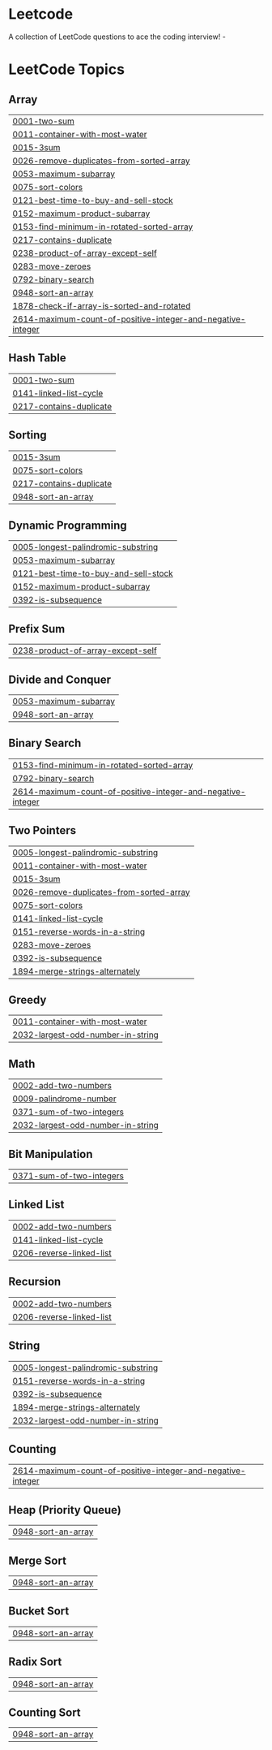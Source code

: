 # Leetcode
A collection of LeetCode questions to ace the coding interview! - 

<!---LeetCode Topics Start-->
# LeetCode Topics
## Array
|  |
| ------- |
| [0001-two-sum](https://github.com/ombade/Leetcode/tree/master/0001-two-sum) |
| [0011-container-with-most-water](https://github.com/ombade/Leetcode/tree/master/0011-container-with-most-water) |
| [0015-3sum](https://github.com/ombade/Leetcode/tree/master/0015-3sum) |
| [0026-remove-duplicates-from-sorted-array](https://github.com/ombade/Leetcode/tree/master/0026-remove-duplicates-from-sorted-array) |
| [0053-maximum-subarray](https://github.com/ombade/Leetcode/tree/master/0053-maximum-subarray) |
| [0075-sort-colors](https://github.com/ombade/Leetcode/tree/master/0075-sort-colors) |
| [0121-best-time-to-buy-and-sell-stock](https://github.com/ombade/Leetcode/tree/master/0121-best-time-to-buy-and-sell-stock) |
| [0152-maximum-product-subarray](https://github.com/ombade/Leetcode/tree/master/0152-maximum-product-subarray) |
| [0153-find-minimum-in-rotated-sorted-array](https://github.com/ombade/Leetcode/tree/master/0153-find-minimum-in-rotated-sorted-array) |
| [0217-contains-duplicate](https://github.com/ombade/Leetcode/tree/master/0217-contains-duplicate) |
| [0238-product-of-array-except-self](https://github.com/ombade/Leetcode/tree/master/0238-product-of-array-except-self) |
| [0283-move-zeroes](https://github.com/ombade/Leetcode/tree/master/0283-move-zeroes) |
| [0792-binary-search](https://github.com/ombade/Leetcode/tree/master/0792-binary-search) |
| [0948-sort-an-array](https://github.com/ombade/Leetcode/tree/master/0948-sort-an-array) |
| [1878-check-if-array-is-sorted-and-rotated](https://github.com/ombade/Leetcode/tree/master/1878-check-if-array-is-sorted-and-rotated) |
| [2614-maximum-count-of-positive-integer-and-negative-integer](https://github.com/ombade/Leetcode/tree/master/2614-maximum-count-of-positive-integer-and-negative-integer) |
## Hash Table
|  |
| ------- |
| [0001-two-sum](https://github.com/ombade/Leetcode/tree/master/0001-two-sum) |
| [0141-linked-list-cycle](https://github.com/ombade/Leetcode/tree/master/0141-linked-list-cycle) |
| [0217-contains-duplicate](https://github.com/ombade/Leetcode/tree/master/0217-contains-duplicate) |
## Sorting
|  |
| ------- |
| [0015-3sum](https://github.com/ombade/Leetcode/tree/master/0015-3sum) |
| [0075-sort-colors](https://github.com/ombade/Leetcode/tree/master/0075-sort-colors) |
| [0217-contains-duplicate](https://github.com/ombade/Leetcode/tree/master/0217-contains-duplicate) |
| [0948-sort-an-array](https://github.com/ombade/Leetcode/tree/master/0948-sort-an-array) |
## Dynamic Programming
|  |
| ------- |
| [0005-longest-palindromic-substring](https://github.com/ombade/Leetcode/tree/master/0005-longest-palindromic-substring) |
| [0053-maximum-subarray](https://github.com/ombade/Leetcode/tree/master/0053-maximum-subarray) |
| [0121-best-time-to-buy-and-sell-stock](https://github.com/ombade/Leetcode/tree/master/0121-best-time-to-buy-and-sell-stock) |
| [0152-maximum-product-subarray](https://github.com/ombade/Leetcode/tree/master/0152-maximum-product-subarray) |
| [0392-is-subsequence](https://github.com/ombade/Leetcode/tree/master/0392-is-subsequence) |
## Prefix Sum
|  |
| ------- |
| [0238-product-of-array-except-self](https://github.com/ombade/Leetcode/tree/master/0238-product-of-array-except-self) |
## Divide and Conquer
|  |
| ------- |
| [0053-maximum-subarray](https://github.com/ombade/Leetcode/tree/master/0053-maximum-subarray) |
| [0948-sort-an-array](https://github.com/ombade/Leetcode/tree/master/0948-sort-an-array) |
## Binary Search
|  |
| ------- |
| [0153-find-minimum-in-rotated-sorted-array](https://github.com/ombade/Leetcode/tree/master/0153-find-minimum-in-rotated-sorted-array) |
| [0792-binary-search](https://github.com/ombade/Leetcode/tree/master/0792-binary-search) |
| [2614-maximum-count-of-positive-integer-and-negative-integer](https://github.com/ombade/Leetcode/tree/master/2614-maximum-count-of-positive-integer-and-negative-integer) |
## Two Pointers
|  |
| ------- |
| [0005-longest-palindromic-substring](https://github.com/ombade/Leetcode/tree/master/0005-longest-palindromic-substring) |
| [0011-container-with-most-water](https://github.com/ombade/Leetcode/tree/master/0011-container-with-most-water) |
| [0015-3sum](https://github.com/ombade/Leetcode/tree/master/0015-3sum) |
| [0026-remove-duplicates-from-sorted-array](https://github.com/ombade/Leetcode/tree/master/0026-remove-duplicates-from-sorted-array) |
| [0075-sort-colors](https://github.com/ombade/Leetcode/tree/master/0075-sort-colors) |
| [0141-linked-list-cycle](https://github.com/ombade/Leetcode/tree/master/0141-linked-list-cycle) |
| [0151-reverse-words-in-a-string](https://github.com/ombade/Leetcode/tree/master/0151-reverse-words-in-a-string) |
| [0283-move-zeroes](https://github.com/ombade/Leetcode/tree/master/0283-move-zeroes) |
| [0392-is-subsequence](https://github.com/ombade/Leetcode/tree/master/0392-is-subsequence) |
| [1894-merge-strings-alternately](https://github.com/ombade/Leetcode/tree/master/1894-merge-strings-alternately) |
## Greedy
|  |
| ------- |
| [0011-container-with-most-water](https://github.com/ombade/Leetcode/tree/master/0011-container-with-most-water) |
| [2032-largest-odd-number-in-string](https://github.com/ombade/Leetcode/tree/master/2032-largest-odd-number-in-string) |
## Math
|  |
| ------- |
| [0002-add-two-numbers](https://github.com/ombade/Leetcode/tree/master/0002-add-two-numbers) |
| [0009-palindrome-number](https://github.com/ombade/Leetcode/tree/master/0009-palindrome-number) |
| [0371-sum-of-two-integers](https://github.com/ombade/Leetcode/tree/master/0371-sum-of-two-integers) |
| [2032-largest-odd-number-in-string](https://github.com/ombade/Leetcode/tree/master/2032-largest-odd-number-in-string) |
## Bit Manipulation
|  |
| ------- |
| [0371-sum-of-two-integers](https://github.com/ombade/Leetcode/tree/master/0371-sum-of-two-integers) |
## Linked List
|  |
| ------- |
| [0002-add-two-numbers](https://github.com/ombade/Leetcode/tree/master/0002-add-two-numbers) |
| [0141-linked-list-cycle](https://github.com/ombade/Leetcode/tree/master/0141-linked-list-cycle) |
| [0206-reverse-linked-list](https://github.com/ombade/Leetcode/tree/master/0206-reverse-linked-list) |
## Recursion
|  |
| ------- |
| [0002-add-two-numbers](https://github.com/ombade/Leetcode/tree/master/0002-add-two-numbers) |
| [0206-reverse-linked-list](https://github.com/ombade/Leetcode/tree/master/0206-reverse-linked-list) |
## String
|  |
| ------- |
| [0005-longest-palindromic-substring](https://github.com/ombade/Leetcode/tree/master/0005-longest-palindromic-substring) |
| [0151-reverse-words-in-a-string](https://github.com/ombade/Leetcode/tree/master/0151-reverse-words-in-a-string) |
| [0392-is-subsequence](https://github.com/ombade/Leetcode/tree/master/0392-is-subsequence) |
| [1894-merge-strings-alternately](https://github.com/ombade/Leetcode/tree/master/1894-merge-strings-alternately) |
| [2032-largest-odd-number-in-string](https://github.com/ombade/Leetcode/tree/master/2032-largest-odd-number-in-string) |
## Counting
|  |
| ------- |
| [2614-maximum-count-of-positive-integer-and-negative-integer](https://github.com/ombade/Leetcode/tree/master/2614-maximum-count-of-positive-integer-and-negative-integer) |
## Heap (Priority Queue)
|  |
| ------- |
| [0948-sort-an-array](https://github.com/ombade/Leetcode/tree/master/0948-sort-an-array) |
## Merge Sort
|  |
| ------- |
| [0948-sort-an-array](https://github.com/ombade/Leetcode/tree/master/0948-sort-an-array) |
## Bucket Sort
|  |
| ------- |
| [0948-sort-an-array](https://github.com/ombade/Leetcode/tree/master/0948-sort-an-array) |
## Radix Sort
|  |
| ------- |
| [0948-sort-an-array](https://github.com/ombade/Leetcode/tree/master/0948-sort-an-array) |
## Counting Sort
|  |
| ------- |
| [0948-sort-an-array](https://github.com/ombade/Leetcode/tree/master/0948-sort-an-array) |
<!---LeetCode Topics End-->
